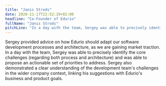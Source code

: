 ```yaml
---
title: "Janis Strods"
date: 2020-11-17T22:52:19+02:00
headline: "Co-Founder of Edurio"
fullName: "Janis Strods"
pitchLine: "In a day with the team, Sergey was able to precisely identify the core challenges (regarding both process and architecture) and was able to propose an actionable set of priorities to address."
---
```


Sergey provided advice on how Edurio should adapt our software development processes and architecture, as we are gaining market traction.
In a day with the team, Sergey was able to precisely identify the core challenges (regarding both process and architecture) and was able to propose an actionable set of priorities to address.
Sergey also demonstrated a clear understanding of the development team's challenges in the wider company context, linking his suggestions with Edurio's business and product goals.
